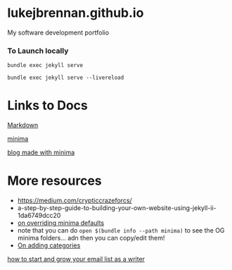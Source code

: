 # lukejbrennan.github.io
My software development portfolio
 
 ### To Launch locally
 
 `bundle exec jekyll serve`

 `bundle exec jekyll serve --livereload`

# Links to Docs
[Markdown](https://www.markdownguide.org/basic-syntax/) 

[minima](https://github.com/jekyll/minima) 

[blog made with minima](https://talk.jekyllrb.com/t/learn-how-to-add-featured-images-to-your-posts/4852)

# More resources
- https://medium.com/crypticcrazeforcs/
- a-step-by-step-guide-to-building-your-own-website-using-jekyll-ii-1da6749dcc20 
- [on overriding minima defaults](https://jekyllrb.com/docs/themes/#overriding-theme-defaults)
- note that you can do `open $(bundle info --path minima)` to see the OG minima folders... adn then you can copy/edit them! 
- [On adding categories](https://blog.webjeda.com/jekyll-categories/)


[how to start and grow your email list as a writer](https://writingcooperative.com/how-to-start-and-grow-your-email-list-as-a-writer-762aca4c6824)

